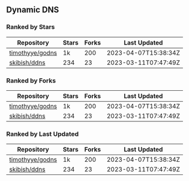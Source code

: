 ## Dynamic DNS

### Ranked by Stars

| Repository | Stars | Forks | Last Updated |
|------------|-------|-------|--------------|
| [timothyye/godns](https://github.com/timothyye/godns) | 1k | 200 | 2023-04-07T15:38:34Z |
| [skibish/ddns](https://github.com/skibish/ddns) | 234 | 23 | 2023-03-11T07:47:49Z |

### Ranked by Forks

| Repository | Stars | Forks | Last Updated |
|------------|-------|-------|--------------|
| [timothyye/godns](https://github.com/timothyye/godns) | 1k | 200 | 2023-04-07T15:38:34Z |
| [skibish/ddns](https://github.com/skibish/ddns) | 234 | 23 | 2023-03-11T07:47:49Z |

### Ranked by Last Updated

| Repository | Stars | Forks | Last Updated |
|------------|-------|-------|--------------|
| [timothyye/godns](https://github.com/timothyye/godns) | 1k | 200 | 2023-04-07T15:38:34Z |
| [skibish/ddns](https://github.com/skibish/ddns) | 234 | 23 | 2023-03-11T07:47:49Z |

